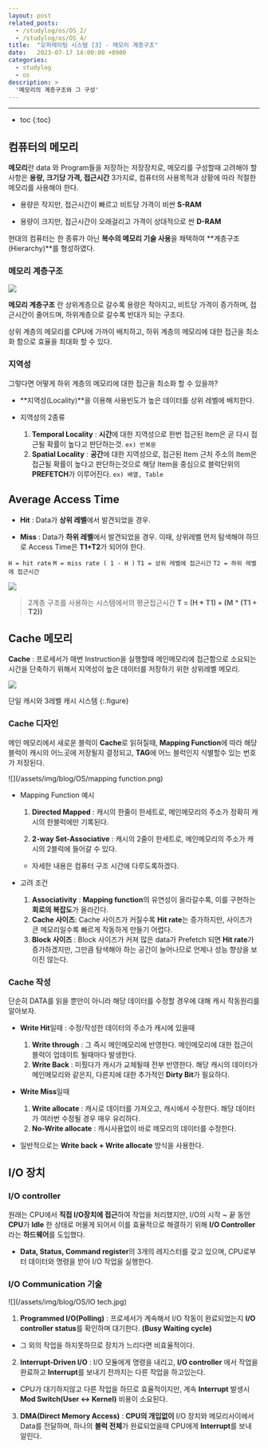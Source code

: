 ```yaml
---
layout: post
related_posts:
  - /studylog/os/OS_2/
  - /studylog/os/OS_4/
title:  "오퍼레이팅 시스템 [3] - 메모리 계층구조"
date:   2023-07-17 14:00:00 +0900
categories: 
  - studylog
  - os
description: >
  '메모리의 계층구조와 그 구성'
---
```

* * *
* toc
{:toc}

## 컴퓨터의 메모리
**메모리**란 data 와 Program들을 저장하는 저장장치로,
메모리를 구성할때 고려해야 할 사항은 **용량, 크기당 가격, 접근시간** 3가지로, 컴퓨터의 사용목적과 상황에 따라 적절한 메모리를 사용해야 한다.

* 용량은 작지만, 접근시간이 빠르고 비트당 가격이 비싼 **S-RAM**

* 용량이 크지만, 접근시간이 오래걸리고 가격이 상대적으로 싼 **D-RAM**

현대의 컴퓨터는 한 종류가 아닌 **복수의 메모리 기술 사용**을 채택하여 **계층구조(Hierarchy)**를 형성하였다.

### 메모리 계층구조

![](/assets/img/blog/OS/MemoryHierarchy.jpg)

**메모리 계층구조** 란 상위계층으로 갈수록 용량은 작아지고, 비트당 가격이 증가하며, 접근시간이 줄어드며, 하위계층으로 갈수록 반대가 되는 구조다.

상위 계층의 메모리를 CPU에 가까이 배치하고, 하위 계층의 메모리에 대한 접근을 최소화 함으로 효율을 최대화 할 수 있다.

### 지역성

그렇다면 어떻게 하위 계층의 메모리에 대한 접근을 최소화 할 수 있을까?

* **지역성(Locality)**을 이용해 사용빈도가 높은 데이터를 상위 레벨에 배치한다.

* 지역성의 2종류
  1. **Temporal Locality** : **시간**에 대한 지역성으로 한번 접근된 Item은 곧 다시 접근될 확률이 높다고 판단하는것. `ex) 반복문`
  2. **Spatial Locality** : **공간**에 대한 지역성으로, 접근된 Item 근처 주소의 Item은 접근될 확률이 높다고 판단하는것으로 해당 Item을 중심으로 블럭단위의 **PREFETCH**가 이루어진다. `ex) 배열, Table`

## Average Access Time

* **Hit**
  : Data가 **상위 레벨**에서 발견되었을 경우.

* **Miss** 
  : Data가 **하위 레벨**에서 발견되었을 경우.
  이때, 상위레벨 먼저 탐색해야 하므로 Access Time은 **T1+T2**가 되어야 한다.

`H = hit rate`
`M = miss rate ( 1 - H )`
`T1 = 상위 레벨에 접근시간`
`T2 = 하위 레벨에 접근시간` 

![](/assets/img/blog/OS/AAT.jpg)

> 2계층 구조를 사용하는 시스템에서의 평균접근시간 **T = (H * T1) + (M * (T1 + T2))**

## Cache 메모리

**Cache** : 프로세서가 매번 Instruction을 실행할때 메인메모리에 접근함으로 소요되는 시간을 단축하기 위해서 지역성이 높은 데이터를 저장하기 위한 상위레벨 메모리. 

![](/assets/img/blog/OS/cache.PNG)

단일 캐시와 3레벨 캐시 시스템
{:.figure}

### Cache 디자인
메인 메모리에서 새로운 블럭이 **Cache**로 읽혀질때, **Mapping Function**에 따라 해당 블럭이 캐시의 어느곳에 저장될지 결정되고, **TAG**에 어느 블럭인지 식별할수 있는 번호가 저장된다.

![](/assets/img/blog/OS/mapping function.png)

* Mapping Function 예시
  1. **Directed Mapped** : 캐시의 한줄이 한세트로, 메인메모리의 주소가 정확히 캐시의 한블럭에만 기록된다.

  2. **2-way Set-Associative** : 캐시의 2줄이 한세트로, 메인메모리의 주소가 캐시의 2블럭에 들어갈 수 있다.
  * 자세한 내용은 컴퓨터 구조 시간에 다루도록하겠다.
  

* 고려 조건
  1. **Associativity** : **Mapping function**의 유연성이 올라갈수록, 이를 구현하는 **회로의 복잡도**가 올라간다.
  2. **Cache 사이즈**: Cache 사이즈가 커질수록 **Hit rate**는 증가하지만, 사이즈가 큰 메모리일수록 빠르게 작동하게 만들기 어렵다.
  3.  **Block 사이즈** : Block 사이즈가 커져 많은 data가 Prefetch 되면 **Hit rate**가 증가하겠지만, 그만큼 탐색해야 하는 공간이 늘어나므로 언제나 성능 향상을 보이진 않는다.

### Cache 작성

단순히 DATA를 읽을 뿐만이 아니라 해당 데이터를 수정할 경우에 대해 캐시 작동원리를 알아보자. 

* **Write Hit**일때 : 수정/작성한 데이터의 주소가 캐시에 있을때
  1. **Write through** : 그 즉시 메인메모리에 반영한다.
    메인메모리에 대한 접근이 블럭이 업데이트 될때마다 발생한다.
  2. **Write Back** : 미뤘다가 캐시가 교체될때 전부 반영한다.
   해당 캐시의 데이터가 메인메모리와 같은지, 다른지에 대한 추가적인 **Dirty Bit**가 필요하다.
* **Write Miss**일때
  1. **Write allocate** : 캐시로 데이터를 가져오고, 캐시에서 수정한다.
    해당 데이터가 여러번 수정될 경우 매우 유리하다.
  2. **No-Write allocate** : 캐시사용없이 바로 메모리의 데이터를 수정한다.

* 일반적으로는 **Write back + Write allocate** 방식을 사용한다.

## I/O 장치

### I/O controller 
원래는 CPU에서 **직접 I/O장치에 접근**하여 작업을 처리했지만, I/O의 시작 ~ 끝 동안 **CPU**가 **Idle** 한 상태로 머물게 되어서 이를 효율적으로 해결하기 위해 **I/O Controller** 라는 **하드웨어**를 도입했다.

* **Data, Status, Command register**의 3개의 레지스터를 갖고 있으며, CPU로부터 데이터와 명령을 받아 I/O 작업을 실행한다.

### I/O Communication 기술

![](/assets/img/blog/OS/IO tech.jpg)


1. **Programmed I/O(Polling)** 
: 프로세서가 계속해서 I/O 작동이 완료되었는지 **I/O controller status**를 확인하며 대기한다. **(Busy Waiting cycle)** 
  *  그 외의 작업을 하지못하므로 장치가 느리다면 비효율적이다.
2. **Interrupt-Driven I/O**
: I/O 모듈에게 명령을 내리고, **I/O controller** 에서 작업을 완료하고 **Interrupt**를 보내기 전까지는 다른 작업을 하고있는다.
  * CPU가 대기하지않고 다른 작업을 하므로 효율적이지만, 계속 **Interrupt** 발생시 **Mod Switch(User <-> Kernel)** 비용이 소요된다.
3. **DMA(Direct Memory Access)**
: **CPU의 개입없이** I/O 장치와 메모리사이에서 Data를 전달하며, 하나의 **블럭 전체**가 완료되었을때 CPU에게 **Interrupt**를 보내 알린다.